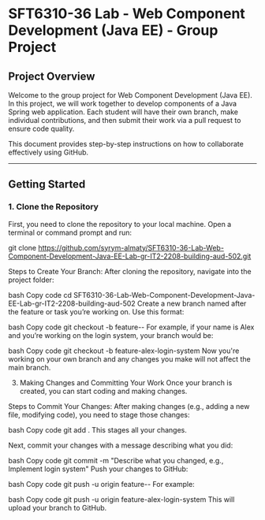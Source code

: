 # SFT6310-36 Lab - Web Component Development (Java EE) - Group Project

## Project Overview
Welcome to the group project for Web Component Development (Java EE). In this project, we will work together to develop components of a Java Spring web application. Each student will have their own branch, make individual contributions, and then submit their work via a pull request to ensure code quality.

This document provides step-by-step instructions on how to collaborate effectively using GitHub.

---

## Getting Started

### 1. Clone the Repository
First, you need to clone the repository to your local machine. Open a terminal or command prompt and run:


git clone https://github.com/syrym-almaty/SFT6310-36-Lab-Web-Component-Development-Java-EE-Lab-gr-IT2-2208-building-aud-502.git

Steps to Create Your Branch:
After cloning the repository, navigate into the project folder:

bash
Copy code
cd SFT6310-36-Lab-Web-Component-Development-Java-EE-Lab-gr-IT2-2208-building-aud-502
Create a new branch named after the feature or task you’re working on. Use this format:

bash
Copy code
git checkout -b feature-<yourname>-<task>
For example, if your name is Alex and you’re working on the login system, your branch would be:

bash
Copy code
git checkout -b feature-alex-login-system
Now you're working on your own branch and any changes you make will not affect the main branch.




3. Making Changes and Committing Your Work
Once your branch is created, you can start coding and making changes.

Steps to Commit Your Changes:
After making changes (e.g., adding a new file, modifying code), you need to stage those changes:

bash
Copy code
git add .
This stages all your changes.

Next, commit your changes with a message describing what you did:

bash
Copy code
git commit -m "Describe what you changed, e.g., Implement login system"
Push your changes to GitHub:

bash
Copy code
git push -u origin feature-<yourname>-<task>
For example:

bash
Copy code
git push -u origin feature-alex-login-system
This will upload your branch to GitHub.
